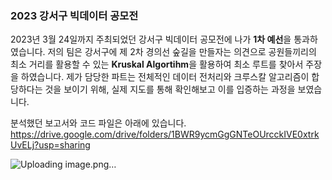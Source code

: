 ### 2023 강서구 빅데이터 공모전

2023년 3월 24일까지 주최되었던 강서구 빅데이터 공모전에 나가 **1차 예선**을 통과하였습니다. 저의 팀은 강서구에 제 2차 경의선 숲길을 만들자는 의견으로 공원들끼리의 최소 거리를 활용할 수 있는 **Kruskal Algortihm**을 활용하여 최소 루트를 찾아서 주장을 하였습니다.
제가 담당한 파트는 전체적인 데이터 전처리와 크루스칼 알고리즘이 합당하다는 것을 보이기 위해, 실제 지도를 통해 확인해보고 이를 입증하는 과정을 보였습니다. 

분석했던 보고서와 코드 파일은 아래에 있습니다. 
https://drive.google.com/drive/folders/1BWR9ycmGgGNTeOUrcckIVE0xtrkUvELj?usp=sharing

![Uploading image.png…]()
